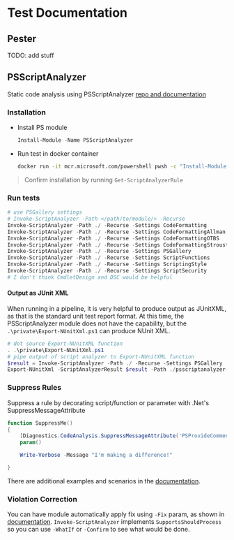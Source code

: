 # Test Documentation

## Pester
TODO: add stuff

## PSScriptAnalyzer
Static code analysis using PSScriptAnalyzer [repo and documentation](https://github.com/PowerShell/PSScriptAnalyzer)

### Installation
* Install PS module
    ```PowerShell
    Install-Module -Name PSScriptAnalyzer
    ```
* Run test in docker container
    ```sh
    docker run -it mcr.microsoft.com/powershell pwsh -c "Install-Module PSScriptAnalyzer -Force; Invoke-ScriptAnalyzer -ScriptDefinition 'gci'"
    ```

> Confirm installation by running `Get-ScriptAnalyzerRule`

### Run tests
```PowerShell
# use PSGallery settings
# Invoke-ScriptAnalyzer -Path </path/to/module/> -Recurse
Invoke-ScriptAnalyzer -Path ./ -Recurse -Settings CodeFormatting
Invoke-ScriptAnalyzer -Path ./ -Recurse -Settings CodeFormattingAllman
Invoke-ScriptAnalyzer -Path ./ -Recurse -Settings CodeFormattingOTBS
Invoke-ScriptAnalyzer -Path ./ -Recurse -Settings CodeFormattingStroustrup
Invoke-ScriptAnalyzer -Path ./ -Recurse -Settings PSGallery 
Invoke-ScriptAnalyzer -Path ./ -Recurse -Settings ScriptFunctions
Invoke-ScriptAnalyzer -Path ./ -Recurse -Settings ScriptingStyle
Invoke-ScriptAnalyzer -Path ./ -Recurse -Settings ScriptSecurity
# I don't think CmdletDesign and DSC would be helpful
```

#### Output as JUnit XML
When running in a pipeline, it is very helpful to produce output as JUnitXML, as that is the standard unit test report format.
At this time, the PSScriptAnalyzer module does not have the capability, but the `.\private\Export-NUnitXml.ps1` can produce NUnit XML. 

```PowerShell
# dot source Export-NUnitXML function
. .\private\Export-NUnitXml.ps1
# pipe output of script analyzer to Export-NUnitXML function
$result = Invoke-ScriptAnalyzer -Path ./ -Recurse -Settings PSGallery
Export-NUnitXml -ScriptAnalyzerResult $result -Path ./psscriptanalyzer-nunit.xml
```

### Suppress Rules
Suppress a rule by decorating script/function or parameter with .Net's SuppressMessageAttribute
```PowerShell
function SuppressMe()
{
    [Diagnostics.CodeAnalysis.SuppressMessageAttribute('PSProvideCommentHelp', '', Justification='Just an example')]
    param()

    Write-Verbose -Message "I'm making a difference!"

}
```

There are additional examples and scenarios in the [documentation](https://github.com/PowerShell/PSScriptAnalyzer#suppressing-rules).

### Violation Correction
You can have module automatically apply fix using `-Fix` param, as shown in [documentation](https://github.com/PowerShell/PSScriptAnalyzer#violation-correction).
`Invoke-ScriptAnalyzer` implements `SupportsShouldProcess` so you can use `-WhatIf` or `-Confirm` to see what would be done.
